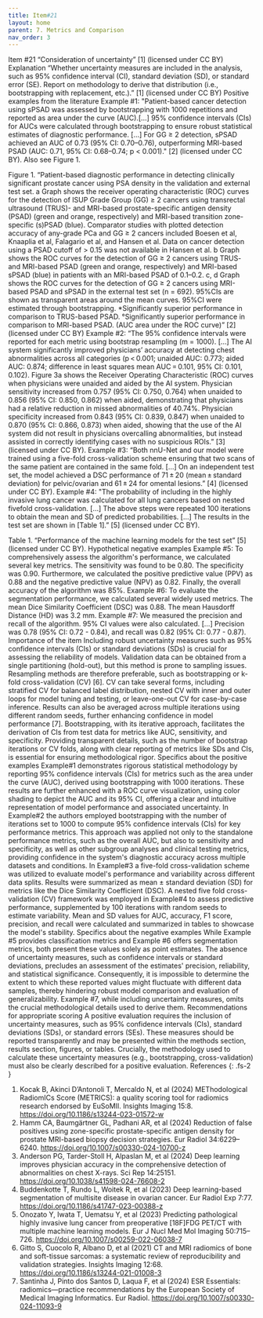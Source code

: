 ```yaml
---
title: Item#21
layout: home
parent: 7. Metrics and Comparison
nav_order: 3
---
```


Item #21
“Consideration of uncertainty” [1]  (licensed under CC BY)
Explanation
“Whether uncertainty measures are included in the analysis, such as 95% confidence interval (CI), standard deviation (SD), or standard error (SE). Report on methodology to derive that distribution (i.e., bootstrapping with replacement, etc.).” [1]  (licensed under CC BY)
Positive examples from the literature 
Example #1: "Patient-based cancer detection using sPSAD was assessed by bootstrapping with 1000 repetitions and reported as area under the curve (AUC).[…]
95% confidence intervals (CIs) for AUCs were calculated through bootstrapping to ensure robust statistical estimates of diagnostic performance. […]
For GG ≥ 2 detection, sPSAD achieved an AUC of 0.73 (95% CI: 0.70–0.76), outperforming MRI-based PSAD (AUC: 0.71, 95% CI: 0.68–0.74; p < 0.001)." [2] (licensed under CC BY).
Also see Figure 1.
 
Figure 1. “Patient-based diagnostic performance in detecting clinically significant prostate cancer using PSA density in the validation and external test set. a Graph shows the receiver operating characteristic (ROC) curves for the detection of ISUP Grade Group (GG) ≥ 2 cancers using transrectal ultrasound (TRUS)- and MRI-based prostate-specific antigen density (PSAD) (green and orange, respectively) and MRI-based transition zone-specific (s)PSAD (blue). Comparator studies with plotted detection accuracy of any-grade PCa and GG ≥ 2 cancers included Boesen et al, Knaaplia et al, Falagario et al, and Hansen et al. Data on cancer detection using a PSAD cutoff of > 0.15 was not available in Hansen et al. b Graph shows the ROC curves for the detection of GG ≥ 2 cancers using TRUS- and MRI-based PSAD (green and orange, respectively) and MRI-based sPSAD (blue) in patients with an MRI-based PSAD of 0.1–0.2. c, d Graph shows the ROC curves for the detection of GG ≥ 2 cancers using MRI-based PSAD and sPSAD in the external test set (n = 692). 95%CIs are shown as transparent areas around the mean curves. 95%CI were estimated through bootstrapping. *Significantly superior performance in comparison to TRUS-based PSAD. °Significantly superior performance in comparison to MRI-based PSAD. (AUC area under the ROC curve)” [2] (licensed under CC BY)
Example #2: “The 95% confidence intervals were reported for each metric using bootstrap resampling (m = 1000). […]
The AI system significantly improved physicians’ accuracy at detecting chest abnormalities across all categories (p < 0.001; unaided AUC: 0.773; aided AUC: 0.874; difference in least squares mean AUC = 0.101, 95% CI: 0.101, 0.102). Figure 3a shows the Receiver Operating Characteristic (ROC) curves when physicians were unaided and aided by the AI system. Physician sensitivity increased from 0.757 (95% CI: 0.750, 0.764) when unaided to 0.856 (95% CI: 0.850, 0.862) when aided, demonstrating that physicians had a relative reduction in missed abnormalities of 40.74%. Physician specificity increased from 0.843 (95% CI: 0.839, 0.847) when unaided to 0.870 (95% CI: 0.866, 0.873) when aided, showing that the use of the AI system did not result in physicians overcalling abnormalities, but instead assisted in correctly identifying cases with no suspicious ROIs.” [3] (licensed under CC BY).
Example #3: “Both nnU-Net and our model were trained using a five-fold cross-validation scheme ensuring that two scans of the same patient are contained in the same fold. […] 
On an independent test set, the model achieved a DSC performance of 71 ± 20 (mean ± standard deviation) for pelvic/ovarian and 61 ± 24 for omental lesions.” [4] (licensed under CC BY).
Example #4: "The probability of including in the highly invasive lung cancer was calculated for all lung cancers based on nested fivefold cross-validation. […]
The above steps were repeated 100 iterations to obtain the mean and SD of predicted probabilities. […]
The results in the test set are shown in [Table 1].” [5] (licensed under CC BY).
 
Table 1. “Performance of the machine learning models for the test set” [5] (licensed under CC BY).
Hypothetical negative examples
Example #5: To comprehensively assess the algorithm's performance, we calculated several key metrics. The sensitivity was found to be 0.80. The specificity was 0.90. Furthermore, we calculated the positive predictive value (PPV) as 0.88 and the negative predictive value (NPV) as 0.82. Finally, the overall accuracy of the algorithm was 85%.
Example #6: To evaluate the segmentation performance, we calculated several widely used metrics. The mean Dice Similarity Coefficient (DSC) was 0.88. The mean Hausdorff Distance (HD) was 3.2 mm.
Example #7: We measured the precision and recall of the algorithm. 95% CI values were also calculated. […] 
Precision was 0.78 (95% CI: 0.72 - 0.84), and recall was 0.82 (95% CI: 0.77 - 0.87). 
Importance of the item
Including robust uncertainty measures such as 95% confidence intervals (CIs) or standard deviations (SDs) is crucial for assessing the reliability of models. Validation data can be obtained from a single partitioning (hold-out), but this method is prone to sampling issues. Resampling methods are therefore preferable, such as bootstrapping or k-fold cross-validation (CV) [6]. CV can take several forms, including stratified CV for balanced label distribution, nested CV with inner and outer loops for model tuning and testing, or leave-one-out CV for case-by-case inference. Results can also be averaged across multiple iterations using different random seeds, further enhancing confidence in model performance [7]. Bootstrapping, with its iterative approach, facilitates the derivation of CIs from test data for metrics like AUC, sensitivity, and specificity. Providing transparent details, such as the number of bootstrap iterations or CV folds, along with clear reporting of metrics like SDs and CIs, is essential for ensuring methodological rigor.
Specifics about the positive examples
Example#1 demonstrates rigorous statistical methodology by reporting 95% confidence intervals (CIs) for metrics such as the area under the curve (AUC), derived using bootstrapping with 1000 iterations. These results are further enhanced with a ROC curve visualization, using color shading to depict the AUC and its 95% CI, offering a clear and intuitive representation of model performance and associated uncertainty. In Example#2 the authors employed bootstrapping with the number of iterations set to 1000 to compute 95% confidence intervals (CIs) for key performance metrics. This approach was applied not only to the standalone performance metrics, such as the overall AUC, but also to sensitivity and specificity, as well as other subgroup analyses and clinical testing metrics, providing confidence in the system's diagnostic accuracy across multiple datasets and conditions. In Example#3 a five-fold cross-validation scheme was utilized to evaluate model's performance and variability across different data splits. Results were summarized as mean ± standard deviation (SD) for metrics like the Dice Similarity Coefficient (DSC). A nested five fold cross-validation (CV) framework was employed in Example#4 to assess predictive performance, supplemented by 100 iterations with random seeds to estimate variability. Mean and SD values for AUC, accuracy, F1 score, precision, and recall were calculated and summarized in tables to showcase the model's stability.
Specifics about the negative examples
While Example #5 provides classification metrics and Example #6 offers segmentation metrics, both present these values solely as point estimates. The absence of uncertainty measures, such as confidence intervals or standard deviations, precludes an assessment of the estimates' precision, reliability, and statistical significance. Consequently, it is impossible to determine the extent to which these reported values might fluctuate with different data samples, thereby hindering robust model comparison and evaluation of generalizability. Example #7, while including uncertainty measures, omits the crucial methodological details used to derive them.
Recommendations for appropriate scoring
A positive evaluation requires the inclusion of uncertainty measures, such as 95% confidence intervals (CIs), standard deviations (SDs), or standard errors (SEs). These measures should be reported transparently and may be presented within the methods section, results section, figures, or tables. 
Crucially, the methodology used to calculate these uncertainty measures (e.g., bootstrapping, cross-validation) must also be clearly described for a positive evaluation.
References
{: .fs-2 }

1. 	Kocak B, Akinci D’Antonoli T, Mercaldo N, et al (2024) METhodological RadiomICs Score (METRICS): a quality scoring tool for radiomics research endorsed by EuSoMII. Insights Imaging 15:8. https://doi.org/10.1186/s13244-023-01572-w
2. 	Hamm CA, Baumgärtner GL, Padhani AR, et al (2024) Reduction of false positives using zone-specific prostate-specific antigen density for prostate MRI-based biopsy decision strategies. Eur Radiol 34:6229–6240. https://doi.org/10.1007/s00330-024-10700-z
3. 	Anderson PG, Tarder-Stoll H, Alpaslan M, et al (2024) Deep learning improves physician accuracy in the comprehensive detection of abnormalities on chest X-rays. Sci Rep 14:25151. https://doi.org/10.1038/s41598-024-76608-2
4. 	Buddenkotte T, Rundo L, Woitek R, et al (2023) Deep learning-based segmentation of multisite disease in ovarian cancer. Eur Radiol Exp 7:77. https://doi.org/10.1186/s41747-023-00388-z
5. 	Onozato Y, Iwata T, Uematsu Y, et al (2023) Predicting pathological highly invasive lung cancer from preoperative [18F]FDG PET/CT with multiple machine learning models. Eur J Nucl Med Mol Imaging 50:715–726. https://doi.org/10.1007/s00259-022-06038-7
6. 	Gitto S, Cuocolo R, Albano D, et al (2021) CT and MRI radiomics of bone and soft-tissue sarcomas: a systematic review of reproducibility and validation strategies. Insights Imaging 12:68. https://doi.org/10.1186/s13244-021-01008-3
7. 	Santinha J, Pinto dos Santos D, Laqua F, et al (2024) ESR Essentials: radiomics—practice recommendations by the European Society of Medical Imaging Informatics. Eur Radiol. https://doi.org/10.1007/s00330-024-11093-9




